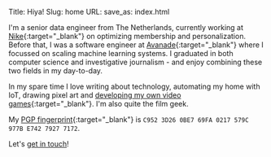 Title: Hiya!
Slug: home
URL:
save_as: index.html

I'm a senior data engineer from The Netherlands, currently working at [Nike](https://nike.com){:target="_blank"} on optimizing membership and personalization. Before that, I was a software engineer at [Avanade](https://avanade.com){:target="_blank"} where I focussed on scaling machine learning systems. 
I graduated in both computer science and investigative journalism - and enjoy combining these two fields in my day-to-day.

In my spare time I love writing about technology, automating my home with IoT, drawing pixel art and [developing my own video games](https://marcsleegers.com/splash/){:target="_blank"}. I'm also quite the film geek.

My [PGP fingerprint](https://keybase.io/marcardioid){:target="_blank"} is ```C952 3D26 0BE7 69FA 0217 579C 977B E742 7927 7172```.

Let's [get in touch](mailto:mail@marcsleegers.com)!

